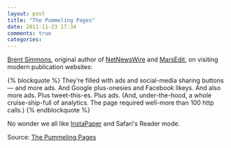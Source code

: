 ```yaml
---
layout: post
title: "The Pummeling Pages"
date: 2011-11-23 17:34
comments: true
categories: 
---
```


[Brent Simmons](http://www.inessential.com), original author of [NetNewsWire](http://netnewswireapp.com/) and [MarsEdit](http://www.red-sweater.com/marsedit/), on visiting modern publication websites:

{% blockquote %}
They’re filled with ads and social-media sharing buttons — and more ads. And Google plus-onesies and Facebook likeys. And also more ads. Plus tweet-this-es. Plus ads. (And, under-the-hood, a whole cruise-ship-full of analytics. The page required well-more than 100 http calls.)
{% endblockquote %}

No wonder we all like [InstaPaper](http://www.instapaper.com/) and Safari's Reader mode.

Source: [The Pummeling Pages](http://inessential.com/2011/11/22/the_pummeling_pages)
